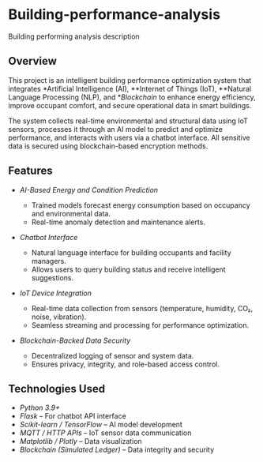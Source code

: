 # Building-performance-analysis
Building performing analysis description

## Overview
This project is an intelligent building performance optimization system that integrates *Artificial Intelligence (AI), **Internet of Things (IoT), **Natural Language Processing (NLP), and **Blockchain* to enhance energy efficiency, improve occupant comfort, and secure operational data in smart buildings.

The system collects real-time environmental and structural data using IoT sensors, processes it through an AI model to predict and optimize performance, and interacts with users via a chatbot interface. All sensitive data is secured using blockchain-based encryption methods.

## Features

- *AI-Based Energy and Condition Prediction*
  - Trained models forecast energy consumption based on occupancy and environmental data.
  - Real-time anomaly detection and maintenance alerts.

- *Chatbot Interface*
  - Natural language interface for building occupants and facility managers.
  - Allows users to query building status and receive intelligent suggestions.

- *IoT Device Integration*
  - Real-time data collection from sensors (temperature, humidity, CO₂, noise, vibration).
  - Seamless streaming and processing for performance optimization.

- *Blockchain-Backed Data Security*
  - Decentralized logging of sensor and system data.
  - Ensures privacy, integrity, and role-based access control.

## Technologies Used

- *Python 3.9+*
- *Flask* – For chatbot API interface
- *Scikit-learn / TensorFlow* – AI model development
- *MQTT / HTTP APIs* – IoT sensor data communication
- *Matplotlib / Plotly* – Data visualization
- *Blockchain (Simulated Ledger)* – Data integrity and security
